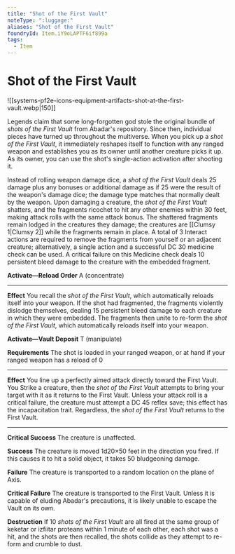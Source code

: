 ```yaml
---
title: "Shot of the First Vault"
noteType: ":luggage:"
aliases: "Shot of the First Vault"
foundryId: Item.iY9oLAPTF6if899a
tags:
  - Item
---
```


# Shot of the First Vault
![[systems-pf2e-icons-equipment-artifacts-shot-at-the-first-vault.webp|150]]

Legends claim that some long-forgotten god stole the original bundle of _shots of the First Vault_ from Abadar's repository. Since then, individual pieces have turned up throughout the multiverse. When you pick up a _shot of the First Vault_, it immediately reshapes itself to function with any ranged weapon and establishes you as its owner until another creature picks it up. As its owner, you can use the shot's single-action activation after shooting it.

Instead of rolling weapon damage dice, a _shot of the First Vault_ deals 25 damage plus any bonuses or additional damage as if 25 were the result of the weapon's damage dice; the damage type matches that normally dealt by the weapon. Upon damaging a creature, the _shot of the First Vault_ shatters, and the fragments ricochet to hit any other enemies within 30 feet, making attack rolls with the same attack bonus. The shattered fragments remain lodged in the creatures they damage; the creatures are [[Clumsy 1|Clumsy 2]] while the fragments remain in place. A total of 3 Interact actions are required to remove the fragments from yourself or an adjacent creature; alternatively, a single action and a successful DC 30 medicine check can be used. A critical failure on this Medicine check deals 10 persistent bleed damage to the creature with the embedded fragment.

**Activate—Reload Order** A (concentrate)

* * *

**Effect** You recall the _shot of the First Vault_, which automatically reloads itself into your weapon. If the shot had fragmented, the fragments violently dislodge themselves, dealing 15 persistent bleed damage to each creature in which they were embedded. The fragments then unite to re-form the _shot of the First Vault_, which automatically reloads itself into your weapon.

**Activate—Vault Deposit** T (manipulate)

**Requirements** The shot is loaded in your ranged weapon, or at hand if your ranged weapon has a reload of 0

* * *

**Effect** You line up a perfectly aimed attack directly toward the First Vault. You Strike a creature, then the _shot of the First Vault_ attempts to bring your target with it as it returns to the First Vault. Unless your attack roll is a critical failure, the creature must attempt a DC 45 reflex save; this effect has the incapacitation trait. Regardless, the _shot of the First Vault_ returns to the First Vault.

* * *

**Critical Success** The creature is unaffected.

**Success** The creature is moved 1d20×50 feet in the direction you fired. If this causes it to hit a solid object, it takes 50 bludgeoning damage.

**Failure** The creature is transported to a random location on the plane of Axis.

**Critical Failure** The creature is transported to the First Vault. Unless it is capable of eluding Abadar's precautions, it is likely unable to escape the Vault on its own.

**Destruction** If 10 _shots of the First Vault_ are all fired at the same group of keketar or izfiitar proteans within 1 minute of each other, each shot was a hit, and the shots are then recalled, the shots collide as they attempt to re-form and crumble to dust.
